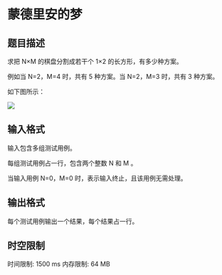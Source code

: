 # 蒙德里安的梦

## 题目描述

求把 N×M
 的棋盘分割成若干个 1×2
 的长方形，有多少种方案。

例如当 N=2，M=4
 时，共有 5
 种方案。当 N=2，M=3
 时，共有 3
 种方案。

如下图所示：

![](https://cdn.luogu.com.cn/upload/image_hosting/fms7z3dz.png)


## 输入格式

输入包含多组测试用例。

每组测试用例占一行，包含两个整数 N
 和 M
。

当输入用例 N=0，M=0
 时，表示输入终止，且该用例无需处理。

## 输出格式

每个测试用例输出一个结果，每个结果占一行。

## 时空限制

时间限制: 1500 ms
内存限制: 64 MB
